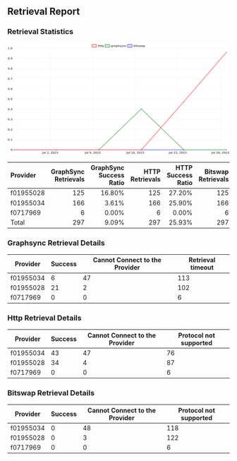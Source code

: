 ## Retrieval Report
### Retrieval Statistics
<img src="https://raw.githubusercontent.com/data-preservation-programs/filplus-checker-assets/main/filecoin-project/filecoin-plus-large-datasets/issues/1736/1691164348716.png"/>

| Provider  | GraphSync Retrievals | GraphSync Success Ratio | HTTP Retrievals | HTTP Success Ratio | Bitswap Retrievals | Bitswap Success Ratio |
| :-------- | -------------------: | ----------------------: | --------------: | -----------------: | -----------------: | --------------------: |
| f01955028 |                  125 |                  16.80% |             125 |             27.20% |                125 |                 0.00% |
| f01955034 |                  166 |                   3.61% |             166 |             25.90% |                166 |                 0.00% |
| f0717969  |                    6 |                   0.00% |               6 |              0.00% |                  6 |                 0.00% |
| Total     |                  297 |                   9.09% |             297 |             25.93% |                297 |                 0.00% |

### Graphsync Retrieval Details
| Provider  | Success | Cannot Connect to the Provider | Retrieval timeout |
| --------- | ------- | ------------------------------ | ----------------- |
| f01955034 | 6       | 47                             | 113               |
| f01955028 | 21      | 2                              | 102               |
| f0717969  | 0       | 0                              | 6                 |

### Http Retrieval Details
| Provider  | Success | Cannot Connect to the Provider | Protocol not supported |
| --------- | ------- | ------------------------------ | ---------------------- |
| f01955034 | 43      | 47                             | 76                     |
| f01955028 | 34      | 4                              | 87                     |
| f0717969  | 0       | 0                              | 6                      |

### Bitswap Retrieval Details
| Provider  | Success | Cannot Connect to the Provider | Protocol not supported |
| --------- | ------- | ------------------------------ | ---------------------- |
| f01955034 | 0       | 48                             | 118                    |
| f01955028 | 0       | 3                              | 122                    |
| f0717969  | 0       | 0                              | 6                      |
